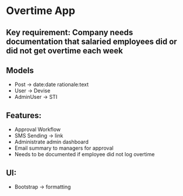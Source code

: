 # Overtime App

## Key requirement: Company needs documentation that salaried employees did or did not get overtime each week

## Models
- Post -> date:date rationale:text
- User -> Devise
- AdminUser -> STI

## Features:
- Approval Workflow
- SMS Sending -> link
- Administrate admin dashboard
- Email summary to managers for approval
- Needs to be documented if employee did not log overtime

## UI:
- Bootstrap -> formatting
